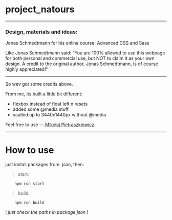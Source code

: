 #  **project_natours**

<hr>

### Design, materials and ideas:

Jonas Schmedtmann for his online course: Advanced CSS and Sass

Like Jonas Schmedtmann said: &quot;You are 100% allowed to use this webpage for both personal
and commercial use, but NOT to claim it as your own design. A credit to the original author, Jonas
Schmedtmann, is of course highly appreciated!&quot;
<hr class="footer__line">
So wev got some credits above.

From me, its built a little bit different:
- flexbox instead of float left n resets
- added some @media stuff
- scalled up to 3440x1440px without @media

Feel free to use &mdash;<a href="#" class="footer__link"> Mikołaj Pietraszkiewicz</a>.

<hr>

# How to use

just install packages from .json, then:

> start:

	    npm run start

> build:

	    npm run build

! *just check the paths in package.json* !
